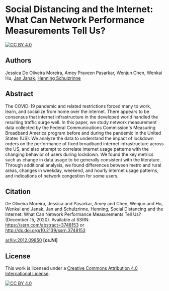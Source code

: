# Social Distancing and the Internet: What Can Network Performance Measurements Tell Us?

[![CC BY 4.0][cc-by-shield]][cc-by]

## Authors

Jessica De Oliveira Moreira, Amey Praveen Pasarkar, Wenjun Chen, Wenkai Hu, [Jan Janak](https://www.cs.columbia.edu/~janakj), [Henning Schulzrinne](https://www.cs.columbia.edu/~hgs)

## Abstract

The COVID-19 pandemic and related restrictions forced many to work, learn, and socialize from home over the internet. There appears to be consensus that internet infrastructure in the developed world handled the resulting traffic surge well. In this paper, we study network measurement data collected by the Federal Communications Commission's Measuring Broadband America program before and during the pandemic in the United States (US). We analyze the data to understand the impact of lockdown orders on the performance of fixed broadband internet infrastructure across the US, and also attempt to correlate internet usage patterns with the changing behavior of users during lockdown. We found the key metrics such as change in data usage to be generally consistent with the literature. Through additional analysis, we found differences between metro and rural areas, changes in weekday, weekend, and hourly internet usage patterns, and indications of network congestion for some users.

## Citation

De Oliveira Moreira, Jessica and Pasarkar, Amey and Chen, Wenjun and Hu, Wenkai and Janak, Jan and Schulzrinne, Henning, Social Distancing and the Internet: What Can Network Performance Measurements Tell Us? (December 15, 2020). Available at SSRN: https://ssrn.com/abstract=3748153 or http://dx.doi.org/10.2139/ssrn.3748153

[arXiv:2012.09850](https://arxiv.org/abs/2012.09850) **\[cs.NI\]**

## License

This work is licensed under a
[Creative Commons Attribution 4.0 International License][cc-by].

[![CC BY 4.0][cc-by-image]][cc-by]

[cc-by]: http://creativecommons.org/licenses/by/4.0/
[cc-by-image]: https://i.creativecommons.org/l/by/4.0/88x31.png
[cc-by-shield]: https://img.shields.io/badge/License-CC%20BY%204.0-lightgrey.svg
